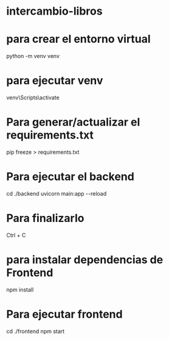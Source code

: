 # intercambio-libros

# para crear el entorno virtual
python -m venv venv

# para ejecutar venv
venv\Scripts\activate

# Para generar/actualizar el requirements.txt
pip freeze > requirements.txt

# Para ejecutar el backend
cd ./backend
uvicorn main:app --reload
# Para finalizarlo
Ctrl + C

# para instalar dependencias de Frontend
npm install
# Para ejecutar frontend
cd ./frontend
npm start

